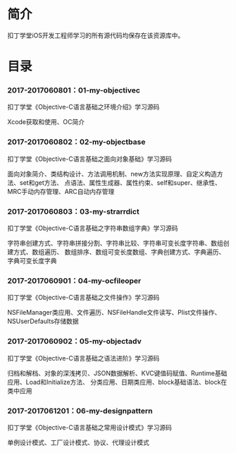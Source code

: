 # 简介 

扣丁学堂iOS开发工程师学习的所有源代码均保存在该资源库中。

# 目录 

### 2017-2017060801：01-my-objectivec<br>
扣丁学堂《Objective-C语言基础之环境介绍》学习源码
<p>
Xcode获取和使用、OC简介
</p>

### 2017-2017060802：02-my-objectbase<br>
扣丁学堂《Objective-C语言基础之面向对象基础》学习源码
<p>
面向对象简介、类结构设计、方法调用机制、new方法实现原理、自定义构造方法、set和get方法、
点语法、属性生成器、属性约束、self和super、继承性、MRC手动内存管理、ARC自动内存管理
</p>

### 2017-2017060803：03-my-strarrdict<br>
扣丁学堂《Objective-C语言基础之字符串数组字典》学习源码
<p>
字符串创建方式、字符串拼接分割、字符串比较、字符串可变长度字符串、数组创建方式、数组遍历、
数组排序、数组可变长度数组、字典创建方式、字典遍历、字典可变长度字典
</p>

### 2017-2017060901：04-my-ocfileoper<br>
扣丁学堂《Objective-C语言基础之文件操作》学习源码
<p>
NSFileManager类应用、文件遍历、NSFileHandle文件读写、Plist文件操作、NSUserDefaults存储数据
</p>

### 2017-2017060902：05-my-objectadv<br>
扣丁学堂《Objective-C语言基础之语法进阶》学习源码
<p>
归档和解档、对象的深浅拷贝、JSON数据解析、KVC键值码赋值、Runtime基础应用、Load和Initialize方法、
分类应用、日期类应用、block基础语法、block在类中应用
</p>

### 2017-2017061201：06-my-designpattern<br>
扣丁学堂《Objective-C语言基础之常用设计模式》学习源码
<p>
单例设计模式、工厂设计模式、协议、代理设计模式
</p>
